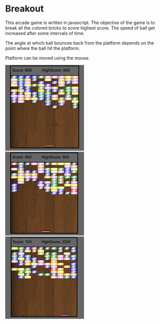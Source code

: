 # Breakout

This arcade game is written in javascript.
The objective of the game is to break all the colored bricks to score highest score.
The speed of ball get increased after some intervals of time.

The angle at which ball bounces back from the platform depends on the point where the ball hit the platform.

Platform can be moved using the mouse.

<img src="Screenshots/Screenshot1.png" alt="screenshot" width="50%" height="50%">


<img src="Screenshots/Screenshot2.png" alt="screenshot" width="50%" height="50%">


<img src="Screenshots/Screenshot3.png" alt="screenshot" width="50%" height="50%">